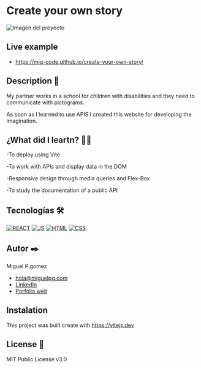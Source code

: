 # Create your own story
![Imagen del proyecto](https://miguelpg.com/images/crea-tu-historia.png?raw=true)


## Live example
- https://mig-code.github.io/create-your-own-story/

## Description 📑

My partner works in a school for children with disabilities and they need to communicate with pictograms.

As soon as I learned to use APIS I created this website for developing the imagination.

## ¿What did I leartn? 🙇🏻 
-To deploy using Vite

-To work with APIs and display data in the DOM

-Responsive design through media queries and Flex-Box

-To study the documentation of a public API

## Tecnologías 🛠
<!-- Iconos sacados de: https://github.com/hendrasob/badges/blob/master/README.md y https://github.com/alexandresanlim/Badges4-README.md-Profile -->

[![REACT](https://img.shields.io/badge/-ReactJs-61DAFB?style=for-the-badge&logo=react&logoColor=black)](https://reactjs.org/)
[![JS](https://img.shields.io/badge/JavaScript-F7DF1E?style=for-the-badge&logo=javascript&logoColor=black)](https://es.wikipedia.org/wiki/JavaScript)
[![HTML](https://img.shields.io/badge/HTML5-E34F26?style=for-the-badge&logo=html5&logoColor=white)](https://es.wikipedia.org/wiki/HTML5)
[![CSS](https://img.shields.io/badge/CSS3-1572B6?style=for-the-badge&logo=css3&logoColor=white)](https://es.wikipedia.org/wiki/CSS)

## Autor ✒️
Miguel P.gomez

* [hola@miguelpg.com](hola@miguelpg.com)
* [LinkedIn](https://www.linkedin.com/in/mig-code//)
* [Porfolio web](https://miguelpg.com/)

## Instalation
This project was built create with https://vitejs.dev
  
## License 📄
MIT Public License v3.0
